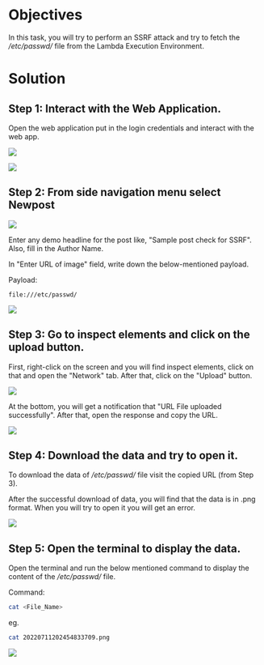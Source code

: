 # Objectives

In this task, you will try to perform an SSRF attack and try to fetch the */etc/passwd/* file from the Lambda Execution Environment.

# Solution

## Step 1: Interact with the Web Application.

Open the web application put in the login credentials and interact with the web app.

![](https://user-images.githubusercontent.com/65826354/179528325-a6dd1cbf-9f63-4c17-86ea-55a26cb8ffc0.png)

![](https://user-images.githubusercontent.com/65826354/179528330-7bf9f93e-affd-4525-88ae-57b763ecf076.png)

## Step 2: From side navigation menu select Newpost

![](https://user-images.githubusercontent.com/65826354/179528339-b0f62e1b-55e8-48a2-b3d7-90ef9ef841dc.png)

Enter any demo headline for the post like, "Sample post check for SSRF". Also, fill in the Author Name.

In "Enter URL of image" field, write down the below-mentioned payload.

Payload:

```
file:///etc/passwd/
```

![](https://user-images.githubusercontent.com/65826354/179528349-06a08046-9e17-47b3-b83f-ef707563b5e8.png)

## Step 3: Go to inspect elements and click on the upload button.

First, right-click on the screen and you will find inspect elements, click on that and open the "Network" tab. After that, click on the "Upload" button. 

![](https://user-images.githubusercontent.com/65826354/179528360-ed2dec2a-f665-488b-88ba-fbd85c1a6e56.png)

At the bottom, you will get a notification that "URL File uploaded successfully". After that, open the response and copy the URL.

![](https://user-images.githubusercontent.com/65826354/179528370-b3067dc7-0f35-463a-8a35-c76f93020f25.png)

## Step 4: Download the data and try to open it.

To download the data of */etc/passwd/* file visit the copied URL (from Step 3).

After the successful download of data, you will find that the data is in .png format. When you will try to open it you will get an error.

![](https://user-images.githubusercontent.com/65826354/179528384-afefc9e8-f0f3-4445-bc15-511ce1bc8f92.png)

## Step 5: Open the terminal to display the data.

Open the terminal and run the below mentioned command to display the content of the */etc/passwd/* file.

Command:

```bash
cat <File_Name>
```

eg. 

```bash
cat 20220711202454833709.png
```
![](https://user-images.githubusercontent.com/65826354/179528409-774753f7-7820-496c-9d95-7c99d491d39b.png)